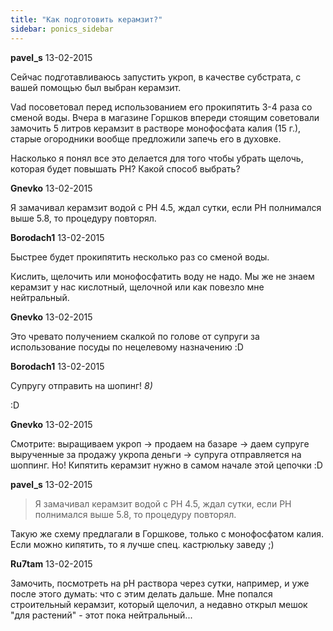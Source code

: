 ```yaml
---
title: "Как подготовить керамзит?"
sidebar: ponics_sidebar
---
```


**pavel_s** 13-02-2015

Сейчас подготавливаюсь запустить укроп, в качестве субстрата, с вашей помощью был выбран керамзит. 

Vad посоветовал перед использованием его прокипятить 3-4 раза со сменой воды. Вчера в магазине Горшков впереди стоящим советовали замочить 5 литров керамзит в растворе монофосфата калия (15 г.), старые огородники вообще предложили запечь его в духовке.

Насколько я понял все это делается для того чтобы убрать щелочь, которая будет повышать PH? Какой способ выбрать? 


**Gnevko** 13-02-2015

Я замачивал керамзит водой с PH 4.5, ждал сутки, если РН полнимался выше 5.8, то процедуру повторял.


**Borodach1** 13-02-2015

Быстрее будет прокипятить несколько раз со сменой воды.

Кислить, щелочить или монофосфатить воду не надо. Мы же не знаем керамзит у нас кислотный, щелочной или как повезло мне нейтральный.


**Gnevko** 13-02-2015

Это чревато получением скалкой по голове от супруги за использование посуды по нецелевому назначению :D


**Borodach1** 13-02-2015

Супругу отправить на шопинг! *8)*

:D


**Gnevko** 13-02-2015

Смотрите: выращиваем укроп -&gt; продаем на базаре -&gt; даем супруге вырученные за продажу укропа деньги -&gt; супруга отправляется на шоппинг. Но! Кипятить керамзит нужно в самом начале этой цепочки :D


**pavel_s** 13-02-2015

> Я замачивал керамзит водой с PH 4.5, ждал сутки, если РН полнимался выше 5.8, то процедуру повторял.

Такую же схему предлагали в Горшкове, только с монофосфатом калия. Если можно кипятить, то я лучше спец. кастрюльку заведу ;)


**Ru7tam** 13-02-2015

Замочить, посмотреть на pH раствора через сутки, например, и уже после этого думать: что с этим делать дальше. Мне попался строительный керамзит, который щелочил, а недавно открыл мешок "для растений" - этот пока нейтральный... 


